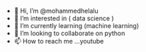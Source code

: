 - 👋 Hi, I’m @mohammedhelalu
- 👀 I’m interested in ( data science )
- 🌱 I’m currently learning (machine learning)
- 💞️ I’m looking to collaborate on python
- 📫 How to reach me ...youtube

<!---
mohammedhelalu/mohammedhelalu is a ✨ special ✨ repository because its `README.md` (this file) appears on your GitHub profile.
You can click the Preview link to take a look at your changes.
--->
